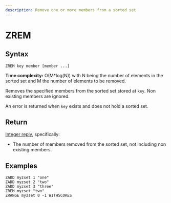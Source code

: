 ```yaml
---
description: Remove one or more members from a sorted set
---
```


# ZREM

## Syntax

    ZREM key member [member ...]

**Time complexity:** O(M*log(N)) with N being the number of elements in the sorted set and M the number of elements to be removed.

Removes the specified members from the sorted set stored at `key`.
Non existing members are ignored.

An error is returned when `key` exists and does not hold a sorted set.

## Return

[Integer reply](https://redis.io/docs/reference/protocol-spec#resp-integers), specifically:

* The number of members removed from the sorted set, not including non existing
  members.

## Examples

```cli
ZADD myzset 1 "one"
ZADD myzset 2 "two"
ZADD myzset 3 "three"
ZREM myzset "two"
ZRANGE myzset 0 -1 WITHSCORES
```
